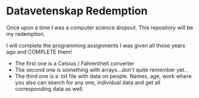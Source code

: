 # Datavetenskap Redemption

Once upon a time I was a computer science dropout.
This repository will be my redemption.

I will complete the programming assignments I was
given all those years ago and COMPLETE them!

- The first one is a Celsius / Fahrentheit converter
- The second one is something with arrays...don't quite remember yet..
- The third one is a .txt file with data on people. Names, age, work
  where you also can search for any one, individual data and get all
  corresponding data as well.
